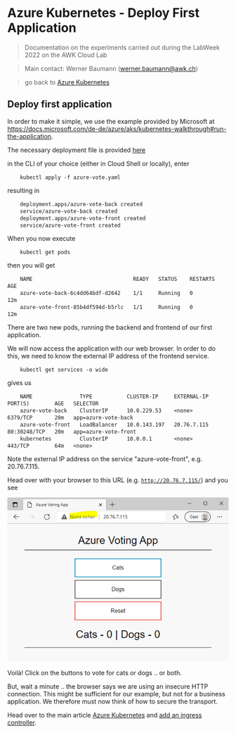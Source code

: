 # Azure Kubernetes - Deploy First Application

>Documentation on the experiments carried out during the LabWeek 2022 on the AWK Cloud Lab

>Main contact: Werner Baumann (werner.baumann@awk.ch)

> go back to [Azure Kubernetes](../README.md)

## Deploy first application
In order to make it simple, we use the example provided by Microsoft at https://docs.microsoft.com/de-de/azure/aks/kubernetes-walkthrough#run-the-application.

The necessary deployment file is provided [here](./azure-vote.yaml)

in the CLI of your choice (either in Cloud Shell or locally), enter 
```
    kubectl apply -f azure-vote.yaml
```
resulting in 
```
    deployment.apps/azure-vote-back created
    service/azure-vote-back created
    deployment.apps/azure-vote-front created
    service/azure-vote-front created
```
When you now execute
```
    kubectl get pods
```
then you will get 
```
    NAME                                READY   STATUS    RESTARTS   AGE
    azure-vote-back-6c4dd64bdf-d2642    1/1     Running   0          12m
    azure-vote-front-85b4df594d-b5rlc   1/1     Running   0          12m
```
There are two new pods, running the backend and frontend of our first application.

We will now access the application with our web browser. In order to do this, we need to know the external IP address of the frontend service.
```
    kubectl get services -o wide
```
gives us
```
    NAME               TYPE           CLUSTER-IP     EXTERNAL-IP   PORT(S)        AGE   SELECTOR
    azure-vote-back    ClusterIP      10.0.229.53    <none>        6379/TCP       20m   app=azure-vote-back
    azure-vote-front   LoadBalancer   10.0.143.197   20.76.7.115   80:30248/TCP   20m   app=azure-vote-front
    kubernetes         ClusterIP      10.0.0.1       <none>        443/TCP        64m   <none>
```
Note the external IP address on the service "azure-vote-front", e.g. 20.76.7.115.

Head over with your browser to this URL (e.g. [```http://20.76.7.115/```](http://20.76.7.115/)) and you see

 ![our first application in the web browser](first-app-in-browser-http.png)

Voilà! Click on the buttons to vote for cats or dogs .. or both.

But, wait a minute .. the browser says we are using an insecure HTTP connection. This might be sufficient for our example, but not for a business application. We therefore must now think of how to secure the transport. 

Head over to the main article [Azure Kubernetes](../README.md#add-tls-ingress) and [add an ingress controller](../3-add-ingress/README.md).
